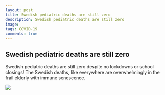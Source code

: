 ```yaml
---
layout: post
title: Swedish pediatric deaths are still zero
description: Swedish pediatric deaths are still zero
image: 
tags: COVID-19
comments: true
---
```


Swedish pediatric deaths are still zero 
---------------------------------------

Swedish pediatric deaths are still zero despite no lockdowns or school
closings! The Swedish deaths, like everywhere are overwhelmingly in the
frail elderly with immune senescence.

![](https://lh6.googleusercontent.com/pl46GJrrk8hKWs-MfNNVjf_myfXSEDVvGTVhxxkcnyIje0G6Hgp6oZco79MCpkPBVmuKe9u_6Ag87AyM2BNm-XvkZTWiZXNGLs0QTvptp_2zyPKGrKo=w1280)
